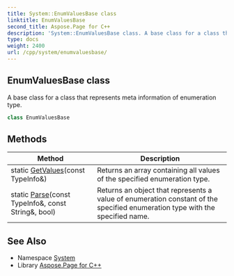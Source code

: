 ```yaml
---
title: System::EnumValuesBase class
linktitle: EnumValuesBase
second_title: Aspose.Page for C++
description: 'System::EnumValuesBase class. A base class for a class that represents meta information of enumeration type in C++.'
type: docs
weight: 2400
url: /cpp/system/enumvaluesbase/
---
```

## EnumValuesBase class


A base class for a class that represents meta information of enumeration type.

```cpp
class EnumValuesBase
```

## Methods

| Method | Description |
| --- | --- |
| static [GetValues](./getvalues/)(const TypeInfo\&) | Returns an array containing all values of the specified enumeration type. |
| static [Parse](./parse/)(const TypeInfo\&, const String\&, bool) | Returns an object that represents a value of enumeration constant of the specified enumeration type with the specified name. |
## See Also

* Namespace [System](../)
* Library [Aspose.Page for C++](../../)
